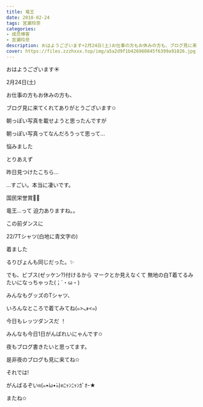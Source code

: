 ```yaml
---
title: 竜王
date: 2018-02-24
tags: 宮瀬玲奈
categories: 
- 成员博客
- 宮瀬玲奈
description: おはようございます☀2月24日(土)お仕事の方もお休みの方も、ブログ見に来てくれてありがとうございます✩朝っぽい写真を載せようと思ったんですが朝っぽい写真っ...
cover: https://files.zzzhxxx.top/img/a5a2d9f1b426960845f6399a91026.jpg 
---
```




おはようございます☀




2月24日(土)

お仕事の方もお休みの方も、

ブログ見に来てくれてありがとうございます✩









朝っぽい写真を載せようと思ったんですが


朝っぽい写真ってなんだろうって思って...


悩みました









とりあえず

昨日見つけたこちら...






...すごい。本当に凄いです。




国民栄誉賞🎉🎊




竜王...って
迫力ありますね。。














この前ダンスに


22/7Tシャツ(白地に青文字の)

着ました


るりぴょんも同じだった。✨





でも、ビブス(ゼッケン?)付けるから
マークとか見えなくて
無地の白T着てるみたいになっちゃった(；´・ω・)





みんなもグッズのTシャツ、

いろんなところで着てみてね(๑>ڡ<๑)











今日もレッツダンスだ ！


みんなも今日1日がんばれいにゃんです✩




夜もブログ書きたいと思ってます。

是非夜のブログも見に来てね✩







それでは!







がんばるぞいฅ(๑•̀ω•́๑)ฅﾆｬﾝﾆｬﾝｶﾞｵｰ★



またね✩



